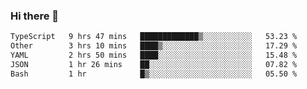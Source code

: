 ### Hi there 👋

<!--
**zhengis-alinur/zhengis-alinur** is a ✨ _special_ ✨ repository because its `README.md` (this file) appears on your GitHub profile.

Here are some ideas to get you started:

- 🔭 I’m currently working on ...
- 🌱 I’m currently learning ...
- 👯 I’m looking to collaborate on ...
- 🤔 I’m looking for help with ...
- 💬 Ask me about ...
- 📫 How to reach me: ...
- 😄 Pronouns: ...
- ⚡ Fun fact: ...
-->

<!--START_SECTION:waka-->

```txt
TypeScript   9 hrs 47 mins   █████████████▒░░░░░░░░░░░   53.23 %
Other        3 hrs 10 mins   ████▒░░░░░░░░░░░░░░░░░░░░   17.29 %
YAML         2 hrs 50 mins   ████░░░░░░░░░░░░░░░░░░░░░   15.48 %
JSON         1 hr 26 mins    ██░░░░░░░░░░░░░░░░░░░░░░░   07.82 %
Bash         1 hr            █▒░░░░░░░░░░░░░░░░░░░░░░░   05.50 %
```

<!--END_SECTION:waka-->
